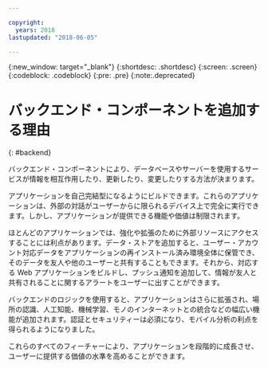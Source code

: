 ```yaml
---

copyright:
  years: 2018
lastupdated: "2018-06-05"

---
```

{:new_window: target="_blank"}
{:shortdesc: .shortdesc}
{:screen: .screen}
{:codeblock: .codeblock}
{:pre: .pre}
{:note:.deprecated}

# バックエンド・コンポーネントを追加する理由
{: #backend}

バックエンド・コンポーネントにより、データベースやサーバーを使用するサービスが情報を相互作用したり、更新したり、変更したりする方法が決まります。

アプリケーションを自己完結型になるようにビルドできます。これらのアプリケーションは、外部の対話がユーザーからに限られるデバイス上で完全に実行できます。しかし、アプリケーションが提供できる機能や価値は制限されます。

ほとんどのアプリケーションでは、強化や拡張のために外部リソースにアクセスすることには利点があります。データ・ストアを追加すると、ユーザー・アカウント対応データをアプリケーションの再インストール済み環境全体に保管でき、そのデータを友人や他のユーザーと共有することもできます。それから、対応する Web アプリケーションをビルドし、プッシュ通知を追加して、情報が友人と共有されることに関するアラートをユーザーに出すことができます。

バックエンドのロジックを使用すると、アプリケーションはさらに拡張され、場所の認識、人工知能、機械学習、モノのインターネットとの統合などの幅広い機能が追加されます。認証とセキュリティーは必須になり、モバイル分析の利点を得られるようになりました。

これらのすべてのフィーチャーにより、アプリケーションを段階的に成長させ、ユーザーに提供する価値の水準を高めることができます。
